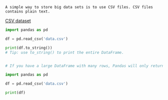 ```
A simple way to store big data sets is to use CSV files. CSV files contains plain text.
```
[CSV dataset](https://www.w3schools.com/python/pandas/data.csv.txt)

```py
import pandas as pd

df = pd.read_csv('data.csv')

print(df.to_string()) 
# Tip: use to_string() to print the entire DataFrame.
```
```py

# If you have a large DataFrame with many rows, Pandas will only return the first 5 rows, and the last 5 rows

import pandas as pd

df = pd.read_csv('data.csv')

print(df) 

```
